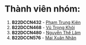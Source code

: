 # Thành viên nhóm:

1. **B22DCCN432** - [Phạm Trung Kiên](https://github.com/kienpt0610)
2. **B22DCCN468** - [Vũ Trọng Khôi](https://github.com/khoivux)
3. **B22DCCN480** - [Nguyễn Thế Lâm](https://github.com/lamant1411)
4. **B22DCCN576** - [Mai Xuân Nhân](https://github.com/NhanMX204)

